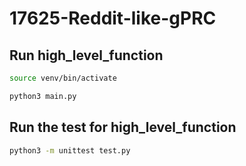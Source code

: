 # 17625-Reddit-like-gPRC
## Run high_level_function
```bash
source venv/bin/activate
```
```bash
python3 main.py
```
## Run the test for high_level_function
```bash
python3 -m unittest test.py
```

